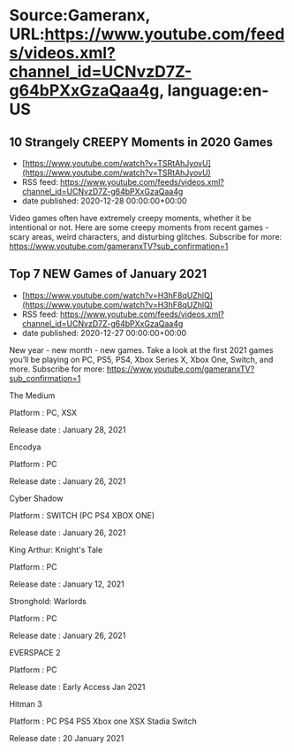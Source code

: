 # Source:Gameranx, URL:https://www.youtube.com/feeds/videos.xml?channel_id=UCNvzD7Z-g64bPXxGzaQaa4g, language:en-US

## 10 Strangely CREEPY Moments in 2020 Games
 - [https://www.youtube.com/watch?v=TSRtAhJyovU](https://www.youtube.com/watch?v=TSRtAhJyovU)
 - RSS feed: https://www.youtube.com/feeds/videos.xml?channel_id=UCNvzD7Z-g64bPXxGzaQaa4g
 - date published: 2020-12-28 00:00:00+00:00

Video games often have extremely creepy moments, whether it be intentional or not. Here are some creepy moments from recent games - scary areas, weird characters, and disturbing glitches.
Subscribe for more: https://www.youtube.com/gameranxTV?sub_confirmation=1

## Top 7 NEW Games of January 2021
 - [https://www.youtube.com/watch?v=H3hF8qUZhlQ](https://www.youtube.com/watch?v=H3hF8qUZhlQ)
 - RSS feed: https://www.youtube.com/feeds/videos.xml?channel_id=UCNvzD7Z-g64bPXxGzaQaa4g
 - date published: 2020-12-27 00:00:00+00:00

New year - new month - new games. Take a look at the first 2021 games you’ll be playing on PC, PS5, PS4, Xbox Series X, Xbox One, Switch, and more.
Subscribe for more: https://www.youtube.com/gameranxTV?sub_confirmation=1

The Medium  

Platform : PC, XSX 

Release date : January 28, 2021



Encodya 

Platform : PC

Release date : January 26, 2021



Cyber Shadow 

Platform : SWITCH (PC PS4 XBOX ONE)

Release date : January 26, 2021



King Arthur: Knight's Tale 

Platform : PC

Release date : January 12, 2021



Stronghold: Warlords 

Platform : PC 

Release date : January 26, 2021



EVERSPACE 2

Platform : PC

Release date : Early Access Jan 2021



Hitman 3

Platform : PC PS4 PS5 Xbox one XSX Stadia Switch

Release date : 20 January 2021

